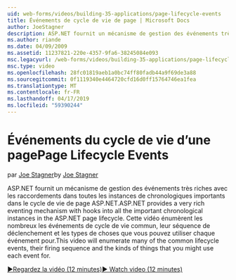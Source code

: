 ```yaml
---
uid: web-forms/videos/building-35-applications/page-lifecycle-events
title: Événements de cycle de vie de page | Microsoft Docs
author: JoeStagner
description: ASP.NET fournit un mécanisme de gestion des événements très riches avec les raccordements dans toutes les instances de chronologiques importants dans le cycle de vie de page ASP.NET. Cette vidéo va enum...
ms.author: riande
ms.date: 04/09/2009
ms.assetid: 11237821-220e-4357-9fa6-38245084e093
msc.legacyurl: /web-forms/videos/building-35-applications/page-lifecycle-events
msc.type: video
ms.openlocfilehash: 28fc01819aeb1a0bc74ff80fadb44a9f69de3a88
ms.sourcegitcommit: 0f1119340e4464720cfd16d0ff15764746ea1fea
ms.translationtype: MT
ms.contentlocale: fr-FR
ms.lasthandoff: 04/17/2019
ms.locfileid: "59390244"
---
```

# <a name="page-lifecycle-events"></a><span data-ttu-id="098db-104">Événements du cycle de vie d’une page</span><span class="sxs-lookup"><span data-stu-id="098db-104">Page Lifecycle Events</span></span>

<span data-ttu-id="098db-105">par [Joe Stagner](https://github.com/JoeStagner)</span><span class="sxs-lookup"><span data-stu-id="098db-105">by [Joe Stagner](https://github.com/JoeStagner)</span></span>

<span data-ttu-id="098db-106">ASP.NET fournit un mécanisme de gestion des événements très riches avec les raccordements dans toutes les instances de chronologiques importants dans le cycle de vie de page ASP.NET.</span><span class="sxs-lookup"><span data-stu-id="098db-106">ASP.NET provides a very rich eventing mechanism with hooks into all the important chronological instances in the ASP.NET page lifecycle.</span></span> <span data-ttu-id="098db-107">Cette vidéo énumèrent les nombreux les événements de cycle de vie commun, leur séquence de déclenchement et les types de choses que vous pouvez utiliser chaque événement pour.</span><span class="sxs-lookup"><span data-stu-id="098db-107">This video will enumerate many of the common lifecycle events, their firing sequence and the kinds of things that you might use each event for.</span></span>

[<span data-ttu-id="098db-108">&#9654;Regardez la vidéo (12 minutes)</span><span class="sxs-lookup"><span data-stu-id="098db-108">&#9654; Watch video (12 minutes)</span></span>](https://channel9.msdn.com/Blogs/ASP-NET-Site-Videos/page-lifecycle-events)
